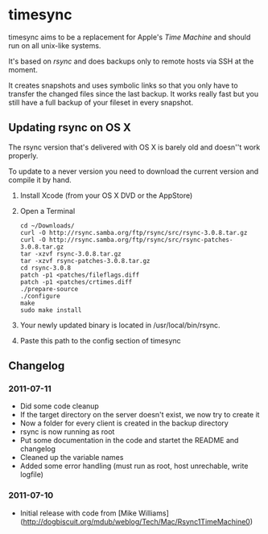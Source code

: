 # timesync

timesync aims to be a replacement for Apple's _Time Machine_ and should run on all unix-like systems.

It's based on _rsync_ and does backups only to remote hosts via SSH at the moment.

It creates snapshots and uses symbolic links so that you only have to transfer the changed files since the last backup. It works really fast but you still have a full backup of your fileset in every snapshot.

## Updating rsync on OS X

The rsync version that's delivered with OS X is barely old and doesn''t work properly.

To update to a never version you need to download the current version and compile it by hand.

1. Install Xcode (from your OS X DVD or the AppStore)
2. Open a Terminal

	```shell
	cd ~/Downloads/
    curl -O http://rsync.samba.org/ftp/rsync/src/rsync-3.0.8.tar.gz
    curl -O http://rsync.samba.org/ftp/rsync/src/rsync-patches-3.0.8.tar.gz
    tar -xzvf rsync-3.0.8.tar.gz
	tar -xzvf rsync-patches-3.0.8.tar.gz
	cd rsync-3.0.8
	patch -p1 <patches/fileflags.diff
	patch -p1 <patches/crtimes.diff
	./prepare-source
	./configure
	make
	sudo make install
	```
	
3. Your newly updated binary is located in /usr/local/bin/rsync.
4. Paste this path to the config section of timesync


## Changelog

### 2011-07-11

* Did some code cleanup
* If the target directory on the server doesn't exist, we now try to create it
* Now a folder for every client is created in the backup directory
* rsync is now running as root
* Put some documentation in the code and startet the README and changelog
* Cleaned up the variable names
* Added some error handling (must run as root, host unrechable, write logfile)

### 2011-07-10

* Initial release with code from [Mike Williams] (http://dogbiscuit.org/mdub/weblog/Tech/Mac/Rsync1TimeMachine0)